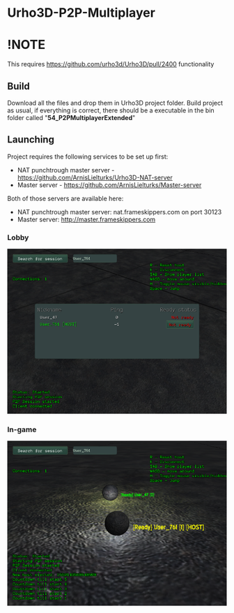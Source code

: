 # Urho3D-P2P-Multiplayer

# !NOTE 
This requires https://github.com/urho3d/Urho3D/pull/2400 functionality

## Build
Download all the files and drop them in Urho3D project folder. Build project as usual, if everything is correct, there should be a executable in the bin folder called "<b>54_P2PMultiplayerExtended</b>"

## Launching
Project requires the following services to be set up first:
* NAT punchtrough master server - https://github.com/ArnisLielturks/Urho3D-NAT-server
* Master server - https://github.com/ArnisLielturks/Master-server

Both of those servers are available here:
* NAT punchtrough master server: nat.frameskippers.com on port 30123 
* Master server: http://master.frameskippers.com


### Lobby
![alt tag](https://github.com/ArnisLielturks/Urho3D-P2P-Multiplayer/blob/master/Screenshots/Screenshot_Thu_Feb_14_15_08_06_2019.png)

### In-game
![alt tag](https://github.com/ArnisLielturks/Urho3D-P2P-Multiplayer/blob/master/Screenshots/Screenshot_Thu_Feb_14_15_08_22_2019.png)
